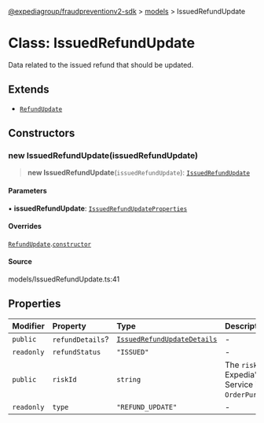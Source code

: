 [@expediagroup/fraudpreventionv2-sdk](../../index.md) > [models](../index.md) > IssuedRefundUpdate

# Class: IssuedRefundUpdate

Data related to the issued refund that should be updated.

## Extends

- [`RefundUpdate`](RefundUpdate.md)

## Constructors

### new IssuedRefundUpdate(issuedRefundUpdate)

> **new IssuedRefundUpdate**(`issuedRefundUpdate`): [`IssuedRefundUpdate`](IssuedRefundUpdate.md)

#### Parameters

▪ **issuedRefundUpdate**: [`IssuedRefundUpdateProperties`](../interfaces/IssuedRefundUpdateProperties.md)

#### Overrides

[`RefundUpdate`](RefundUpdate.md).[`constructor`](RefundUpdate.md#constructors)

#### Source

models/IssuedRefundUpdate.ts:41

## Properties

| Modifier | Property | Type | Description | Inheritance | Source |
| :------ | :------ | :------ | :------ | :------ | :------ |
| `public` | `refundDetails`? | [`IssuedRefundUpdateDetails`](IssuedRefundUpdateDetails.md) | - | - | models/IssuedRefundUpdate.ts:36 |
| `readonly` | `refundStatus` | `"ISSUED"` | - | - | models/IssuedRefundUpdate.ts:39 |
| `public` | `riskId` | `string` | The `risk_id` provided by Expedia\'s Fraud Prevention Service in the `OrderPurchaseScreenResponse`. | [`RefundUpdate`](RefundUpdate.md).`riskId` | models/OrderPurchaseUpdateRequest.ts:32 |
| `readonly` | `type` | `"REFUND_UPDATE"` | - | [`RefundUpdate`](RefundUpdate.md).`type` | models/RefundUpdate.ts:31 |

